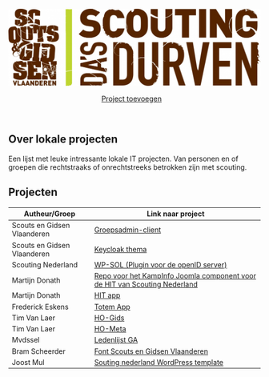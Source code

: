 ![alt tag](Assets/Scouts-en-gidsen-vlaanderen.jpg)

<p align="center">
    <a href="Contributie.md">Project toevoegen</a>&nbsp;&nbsp;&nbsp;
</p>

<br>


## Over lokale projecten 

Een lijst met leuke intressante lokale IT projecten. Van personen en of groepen die rechtstraaks of onrechtstreeks betrokken zijn met scouting.

## Projecten 

| Autheur/Groep   | Link naar project |
| --------------- | ----------------- |
| Scouts en Gidsen Vlaanderen | [Groepsadmin-client](https://github.com/ScoutsGidsenVL/groepsadmin-client) | 
| Scouts en Gidsen Vlaanderen | [Keycloak thema](https://github.com/ScoutsGidsenVL/groepsadmin-keycloak-theme) |
| Scouting Nederland | [WP-SOL (Plugin voor de openID server)](https://github.com/wp-plugins/wpsol) |
| Martijn Donath | [Repo voor het KampInfo Joomla component voor de HIT van Scouting Nederland](https://github.com/mdonath/hit-joomla) |
| Martijn Donath | [HIT app](https://github.com/mdonath/hit-app) |
| Frederick Eskens | [Totem App](https://github.com/ScoutsGidsenVL/Totemapp) |
| Tim Van Laer | [HO-Gids](https://github.com/ScoutsGidsenVL/ho-gids) | 
| Tim Van Laer | [HO-Meta](https://github.com/timvlaer/ho-meta) | 
| Mvdssel | [Ledenlijst GA](https://github.com/mvdssel/ledenlijst) | 
| Bram Scheerder | [Font Scouts en Gidsen Vlaanderen](https://github.com/BramScheerder/FontScoutsEnGidsenVlaanderen) |
| Joost Mul | [Souting nederland WordPress template](https://github.com/DonMul/scouting-nl-wordpress) |
